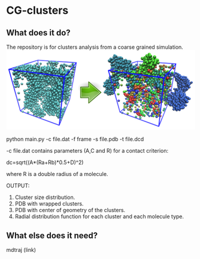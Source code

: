 # CG-clusters

## What does it do?

The repository is for clusters analysis from a coarse grained simulation. 
![alt text](https://github.com/Aksonik/cg-clusters/blob/master/scheme.png)


python main.py -c file.dat -f frame -s file.pdb -t file.dcd

-c file.dat contains parameters (A,C and R) for a contact criterion:

dc=sqrt((A*(Ra+Rb)*0.5+D)^2)

where R is a double radius of a molecule.

OUTPUT:
1. Cluster size distribution.
2. PDB with wrapped clusters.
3. PDB with center of geometry of the clusters.
4. Radial distribution function for each cluster and each molecule type.

## What else does it need?

mdtraj (link)
